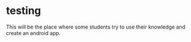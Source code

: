 # testing

This will be the place where some students try to use their knowledge and create an android app.
